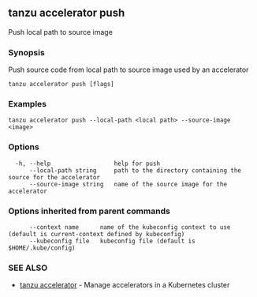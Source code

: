 ## tanzu accelerator push

Push local path to source image

### Synopsis

Push source code from local path to source image used by an accelerator

```
tanzu accelerator push [flags]
```

### Examples

```
tanzu accelerator push --local-path <local path> --source-image <image>
```

### Options

```
  -h, --help                  help for push
      --local-path string     path to the directory containing the source for the accelerator
      --source-image string   name of the source image for the accelerator
```

### Options inherited from parent commands

```
      --context name      name of the kubeconfig context to use (default is current-context defined by kubeconfig)
      --kubeconfig file   kubeconfig file (default is $HOME/.kube/config)
```

### SEE ALSO

* [tanzu accelerator](tanzu_accelerator.md)	 - Manage accelerators in a Kubernetes cluster

